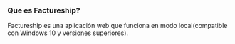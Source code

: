 ### Que es Factureship?

Factureship es una aplicación web que funciona en modo local(compatible con Windows 10 y versiones superiores).

